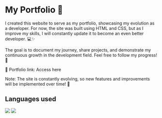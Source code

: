 # My Portfolio 🚀
I created this website to serve as my portfolio, showcasing my evolution as a developer. For now, the site was built using HTML and CSS, but as I improve my skills, I will constantly update it to become an even better developer. 💻✨

The goal is to document my journey, share projects, and demonstrate my continuous growth in the development field. Feel free to follow my progress! 🚀

🔗 Portfolio link: <a src="https://mbdomingues.github.io/Portifolio-Website/">Access here </a>

Note: The site is constantly evolving, so new features and improvements will be implemented over time! 🔄

## Languages ​​used

<img src="https://img.shields.io/badge/html5-%23E34F26.svg?style=for-the-badge&logo=html5&logoColor=white"/>
<img src="https://img.shields.io/badge/css3-%231572B6.svg?style=for-the-badge&logo=css3&logoColor=white"/>






